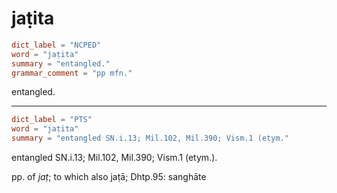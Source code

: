 # jaṭita

``` toml
dict_label = "NCPED"
word = "jaṭita"
summary = "entangled."
grammar_comment = "pp mfn."
```

entangled.

--------------------

``` toml
dict_label = "PTS"
word = "jaṭita"
summary = "entangled SN.i.13; Mil.102, Mil.390; Vism.1 (etym."
```

entangled SN.i.13; Mil.102, Mil.390; Vism.1 (etym.).

pp. of *jaṭ*; to which also jaṭā; Dhtp.95: sanghāte

